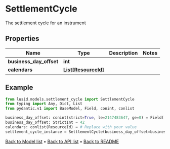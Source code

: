 # SettlementCycle

The settlement cycle for an instrument
## Properties
Name | Type | Description | Notes
------------ | ------------- | ------------- | -------------
**business_day_offset** | **int** |  | 
**calendars** | [**List[ResourceId]**](ResourceId.md) |  | 
## Example

```python
from lusid.models.settlement_cycle import SettlementCycle
from typing import Any, Dict, List
from pydantic.v1 import BaseModel, Field, conint, conlist

business_day_offset: conint(strict=True, le=2147483647, ge=0) = Field(..., alias="businessDayOffset")
business_day_offset: StrictInt = 42
calendars: conlist(ResourceId) = # Replace with your value
settlement_cycle_instance = SettlementCycle(business_day_offset=business_day_offset, calendars=calendars)

```

[Back to Model list](../README.md#documentation-for-models) &#8226; [Back to API list](../README.md#documentation-for-api-endpoints) &#8226; [Back to README](../README.md)

